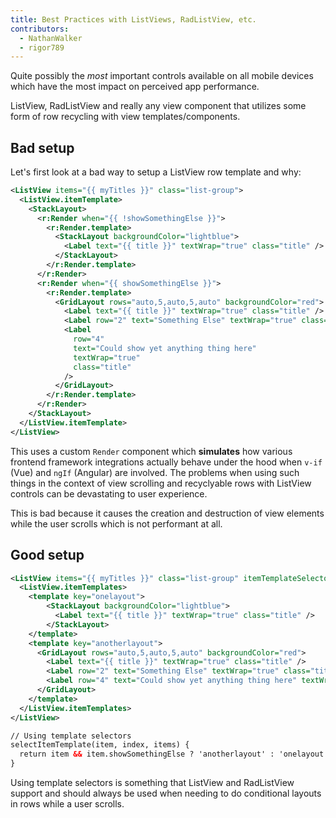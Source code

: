 ```yaml
---
title: Best Practices with ListViews, RadListView, etc.
contributors:
  - NathanWalker
  - rigor789
---
```


Quite possibly the _most_ important controls available on all mobile devices which have the most impact on perceived app performance.

ListView, RadListView and really any view component that utilizes some form of row recycling with view templates/components.

## Bad setup

Let's first look at a bad way to setup a ListView row template and why:

```xml
<ListView items="{{ myTitles }}" class="list-group">
  <ListView.itemTemplate>
    <StackLayout>
      <r:Render when="{{ !showSomethingElse }}">
        <r:Render.template>
          <StackLayout backgroundColor="lightblue">
            <Label text="{{ title }}" textWrap="true" class="title" />
          </StackLayout>
        </r:Render.template>
      </r:Render>
      <r:Render when="{{ showSomethingElse }}">
        <r:Render.template>
          <GridLayout rows="auto,5,auto,5,auto" backgroundColor="red">
            <Label text="{{ title }}" textWrap="true" class="title" />
            <Label row="2" text="Something Else" textWrap="true" class="title" />
            <Label
              row="4"
              text="Could show yet anything thing here"
              textWrap="true"
              class="title"
            />
          </GridLayout>
        </r:Render.template>
      </r:Render>
    </StackLayout>
  </ListView.itemTemplate>
</ListView>
```

This uses a custom `Render` component which **simulates** how various frontend framework integrations actually behave under the hood when `v-if` (Vue) and `ngIf` (Angular) are involved. The problems when using such things in the context of view scrolling and recyclyable rows with ListView controls can be devastating to user experience.

This is bad because it causes the creation and destruction of view elements while the user scrolls which is not performant at all.

## Good setup

```xml
<ListView items="{{ myTitles }}" class="list-group" itemTemplateSelector="{{selectItemTemplate}}">
  <ListView.itemTemplates>
    <template key="onelayout">
        <StackLayout backgroundColor="lightblue">
          <Label text="{{ title }}" textWrap="true" class="title" />
        </StackLayout>
    </template>
    <template key="anotherlayout">
      <GridLayout rows="auto,5,auto,5,auto" backgroundColor="red">
        <Label text="{{ title }}" textWrap="true" class="title" />
        <Label row="2" text="Something Else" textWrap="true" class="title" />
        <Label row="4" text="Could show yet anything thing here" textWrap="true" class="title" />
      </GridLayout>
    </template>
  </ListView.itemTemplates>
</ListView>

// Using template selectors
selectItemTemplate(item, index, items) {
  return item && item.showSomethingElse ? 'anotherlayout' : 'onelayout';
}
```

Using template selectors is something that ListView and RadListView support and should always be used when needing to do conditional layouts in rows while a user scrolls.

